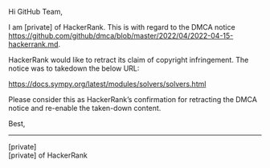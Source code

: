 Hi GitHub Team,

I am [private] of HackerRank. This is with regard to the DMCA notice
https://github.com/github/dmca/blob/master/2022/04/2022-04-15-hackerrank.md.

HackerRank would like to retract its claim of copyright infringement. The notice was to takedown
the below URL:

https://docs.sympy.org/latest/modules/solvers/solvers.html

Please consider this as HackerRank’s confirmation for retracting the DMCA notice and
re-enable the taken-down content.

Best,

______________________
[private]  
[private] of HackerRank
